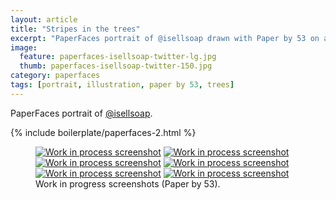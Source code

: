 ```yaml
---
layout: article
title: "Stripes in the trees"
excerpt: "PaperFaces portrait of @isellsoap drawn with Paper by 53 on an iPad."
image: 
  feature: paperfaces-isellsoap-twitter-lg.jpg
  thumb: paperfaces-isellsoap-twitter-150.jpg
category: paperfaces
tags: [portrait, illustration, paper by 53, trees]
---
```


PaperFaces portrait of [@isellsoap](http://twitter.com/isellsoap).

{% include boilerplate/paperfaces-2.html %}

<figure class="half">
	<a href="{{ site.url }}/images/paperfaces-isellsoap-process-1-lg.jpg"><img src="{{ site.url }}/images/paperfaces-isellsoap-process-1-600.jpg" alt="Work in process screenshot"></a>
	<a href="{{ site.url }}/images/paperfaces-isellsoap-process-2-lg.jpg"><img src="{{ site.url }}/images/paperfaces-isellsoap-process-2-600.jpg" alt="Work in process screenshot"></a>
	<a href="{{ site.url }}/images/paperfaces-isellsoap-process-3-lg.jpg"><img src="{{ site.url }}/images/paperfaces-isellsoap-process-3-600.jpg" alt="Work in process screenshot"></a>
	<a href="{{ site.url }}/images/paperfaces-isellsoap-process-4-lg.jpg"><img src="{{ site.url }}/images/paperfaces-isellsoap-process-4-600.jpg" alt="Work in process screenshot"></a>
	<a href="{{ site.url }}/images/paperfaces-isellsoap-process-5-lg.jpg"><img src="{{ site.url }}/images/paperfaces-isellsoap-process-5-600.jpg" alt="Work in process screenshot"></a>
	<a href="{{ site.url }}/images/paperfaces-isellsoap-process-6-lg.jpg"><img src="{{ site.url }}/images/paperfaces-isellsoap-process-6-600.jpg" alt="Work in process screenshot"></a>
	<figcaption>Work in progress screenshots (Paper by 53).</figcaption>
</figure>